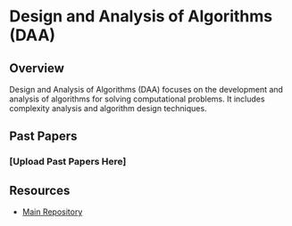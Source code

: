 # Design and Analysis of Algorithms (DAA)

## Overview

Design and Analysis of Algorithms (DAA) focuses on the development and analysis of algorithms for solving computational problems. It includes complexity analysis and algorithm design techniques.

## Past Papers

### [Upload Past Papers Here]



## Resources

- [Main Repository](https://github.com/waleedsid/COMSATS-University-Abbottabad-Past-Papers)
